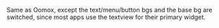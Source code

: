 Same as Oomox, except the text/menu/button bgs and the base bg are switched, since most apps use the textview for their primary widget.

